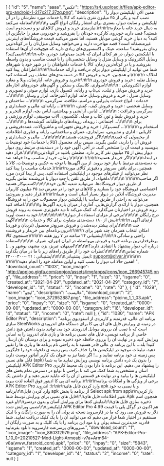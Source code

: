 [
   {
        "id": "5",
        "name": "aaaa",
        "عکس": "https://s4.uupload.ir/files/apk-editor-pro-android-1-217x217_37zq.png",
        "description": "همین الان اپلیکیشن دیوار را نصب کنید و یکی از ۳۵ میلیون نفری باشید که کالا یا خدمات مورد نظرشان را در آن معامله می‌کنند!\r\n\r\nاپلیکیشن و سایت دیوار، بستری برای انتشار رایگان انواع آگهی و نیازمندی خرید و فروش کالاهای نو و دست‌دوم است.\r\n\r\nبه دنبال خرید خانه یا مغازه هستید؟ قصد دارید خودروی کارکرده خودتان را بفروشید و خودرویی صفر را جایگزین آن کنید؟ به دنبال خرید گوشی موبایل هستید، اما تصور می‌کنید قیمت فروشگاه‌های اینترنتی غیرمنصفانه است؟ قصد مهاجرت دارید و می‌خواهید وسایل منزل‌تان را در کوتاه‌ترین زمان بفروشید؟ ساعت، عینک و اکسسوری‌های زیادی دارید که هیچ‌وقت از آن‌ها استفاده نمی‌کنید؟\r\n\r\nبا اپلیکیشن دیوار، در هر کجای ایران که باشید می‌توانید خودرو، خانه، وسایل الکترونیک و وسایل منزل یا وسایل شخصی‌تان را با قیمت مناسب و بدون واسطه بفروشید و یا در کوتاه‌ترین زمان، کالا یا خدمات دلخواهتان را در شهر خود یا شهرهای اطرافتان پیدا کنید.\r\n\r\nشما می توانید از اپلیکیشن دیوار برای دریافت و ارائه خدمات و همچنین، خرید و فروش کالا در دسته‌بندی‌‌های مختلف زیر استفاده کنید:\r\n\r\n    املاک: خرید و فروش خانه، آپارتمان، ویلا و مغازه\r\n\r\n    وسایل نقلیه : خرید و فروش خودروی سواری، کلاسیک و سنگین و آگهی‌های خودروهای اجاره‌ای\r\n\r\n    لوازم الکترونیکی : خرید و فروش موبایل و تبلت، لپ‌تاپ و رایانه، کنسول بازی، لوازم صوتی و تصویری و ...\r\n\r\n    وسایل منزل : خرید و فروش وسایل خانه، لوازم آشپزخانه، ابزار و وسایل ساختمان و ...\r\n\r\n    خدمات : انواع خدمات پذیرایی و مراسم، نظافت، سرگرمی، رایانه‌ای، مالی و حسابداری و ...\r\n\r\n    وسایل شخصی : خرید و فروش کیف، کفش، لباس، آرایشی و بهداشتی، لباس بچه، لوازم التحریر و ...\r\n\r\n    سرگرمی و فراقت : خرید و فروش بلیط و تور، کتاب و مجله، کلکسیون، آلات موسیقی، لوازم ورزشی و ...\r\n\r\n    اجتماعی : رویداد، رویدادهای داوطلبانه، گم‌شده‌ها و ...\r\n\r\n    برای کسب‌وکار : خرید و فروش تجهیزات و ماشین‌آلات، عمده‌فروشی و ...\r\n\r\n    استخدام و کاریابی : اداری و مدیریتی، سرایداری، عمران و ساختمانی، رایانه و فناوری اطلاعات، مالی و حسابداری و ...\r\n\r\n\r\nاگر فروشنده هستید\r\n\r\nاز محصولی که قصد فروش آن را دارید، عکس بگیرید. سپس برای محصول (کالا یا خدمات) خود توضیحات بنویسید و قیمت آن را مشخص کنید. در آخر، آگهی خود را در دسته‌بندی مرتبط روی دیوار قرار دهید.\r\n\r\nدیوار بیش از ۳۵ میلیون نفر کاربر دارد. مطمئن باشید در کوتاه‌ترین زمان، خریدار مناسب پیدا خواهد شد.\r\n\r\n \r\n\r\nاگر خریدار هستید\r\n\r\nدر ابتدا، به دسته‌بندی مرتبط با نیاز خود بروید. از بین آگهی‌ها با توجه به عکس و توضیحات، کالا یا خدمات مناسب را پیدا کنید.\r\n\r\nهمچنین، برای یافتن سریع‌تر و دقیق‌تر کالای مورد نظر می‌توانید از فیلترهای موجود در اپلیکیشن استفاده کنید. پس از پیدا کردن مورد دلخواه، از طریق تلفن یا چتِ دیوار با فروشنده تماس بگیرید.\r\n\r\n \r\n\r\nاگر صاحب کسب‌وکار هستید\r\n\r\nاز طریق دیوار فروشگاه‌ها، می‌توانید شعبه آنلاین خود اختصاصی فروشگاه‌ خود را بسازید و کالاهای نو خود را در معرض دید ۳۵ میلیون کاربران قرار دهید و بفروشید.\r\n\r\nمدیریت فروشگاه آنلاین در دیوار بسیار آسان است و شما می‌توانید به راحتی از طریق سایت یا اپلیکیشن دیوار محصولات خود را به فروشگاه اضافه کنید.\r\n\r\nهمچنین، دیوار با ارائه‌ی گزارش‌هایی، آماری از میزان بازدید آگهی‌ها و روند فروش در اختیارتان می‌گذارد که کمک می‌کند تا دید دقیق‌تری نسبت به روند فروش خود به دست آورید.\r\n\r\n\r\n\r\nبرخی از مزایای استفاده از دیوار:\r\n\r\n    درج رایگان آگهی\r\n\r\n    بیش از ۱۸۰ دسته‌بندی متفاوت برای کالا و خدمات\r\n\r\n    ارتقای آگهی برای بیشتر دیده‌شدن و فروش سریع‌تر محصول (نردبان و فوری)\r\n\r\n    چت درون‌برنامه‌ای بین خریدار و فروشنده\r\n\r\n    امکان انتخاب همزمان چند شهر برای جستجوی کالا\r\n\r\n    پشتیبانی ۲۴ ساعته در ۷ روز هفته\r\n\r\n    راحتی و سادگی استفاده\r\n\r\n    پرطرفدارترین برنامه خرید و فروش بی‌واسطه در ایران (تهران، شیراز، اصفهان، تبریز، یزد، مشهد، بوشهر و ...)\r\n\r\nدرباره اپ دیوار پیشنهاد یا انتقادی دارید؟ نظرات خود را از طریق راه‌های زیر با ما در میان بگذارید:\r\n\r\n\r\nشماره تماس پشتیبانی : ۰۲۱-۴۳۰۰۰۳۰۰\r\n\r\nایمیل پشتیبانی: support@divar.ir\r\n\r\n \r\n\r\nهمین حالا اپ دیوار را نصب کنید و اولین معامله خود را انجام دهید! ",
        "download_count": "1003",
        "icon_image": "http://appjoo.gigfa.com/appjoo/assets/img/apps/icons/icon_266945745.png",
        "file_address": "",
        "price": "0",
        "inpay": "1",
        "size": "0",
        "isgame": "0",
        "created_at": "2021-04-29",
        "updated_at": "2021-04-29",
        "category_id": "7",
        "developer_id": "4",
        "status": "2",
        "income": "0",
        "rate": "0"
      },
      {
        "id": "1029",
        "name": "اپجو",
        "description": "عالیست",
        "download_count": "2",
        "icon_image": "icon_372952887.png",
        "file_address": "picino_1_1_03.apk",
        "price": "0",
        "inpay": "0",
        "size": "0",
        "isgame": "0",
        "created_at": "0000-00-00",
        "updated_at": "0000-00-00",
        "category_id": "16",
        "developer_id": "4",
        "status": "3",
        "income": "0",
        "rate": null
      },
      {
        "id": "1030",
        "name": "APK Editor Pro",
        "description": "برنامه ای عالی، قدرتمند و کاربردی از استودیوی برنامه سازی SteelWorks در زمینه ی ویرایش فایل های ای پی کا برای دستگاه های اندرویدی است که با نصب آن برروی موبایل اندرویدی خود می توانید بدون داشتن هیچ دانش خاصی از برنامه نویسی، فایل های نصبی برنامه ها و بازی های اندروید را به اسانی ویرایش کنید و در نهایت ان را برروی حافظه خود ذخیره نموده و برای دوستان تان ارسال کنید! بله… با این برنامه ی عالی قادر هستید تا به راحتی نام برنامه ها و بازی ها را تغییر دهید، تبلیغات موجود در اپلیکیشن ها را حذف کنید، پس زمینه ی دلخواه خود را جایگزین پس زمینه ی خود برنامه نمایید و …! اگر شما نیز به عنوان یک کاربر آماتور دوست دارید فایل های نصبی (apk) را بدون یک ذره دانش برنامه نویسی ویرایش نمایید ما به شما اپلیکیشن APK Editor Pro را پیشنهاد می دهیم. این برنامه با دارا بودن یک محیط کاربری اسان و مشخص به شما کمک می کند تا براحتی تا توابع در دسترس تمام بخش های اپلیکیشن ها را بیابید و در نهایت هر قسمتی از آن را که مایلید تغییر دهید و از داشتن یک برنامه ای پی کا ادیتور فوق العاده لذت ببرید.\r\n\r\nبرخی از ویژگی ها و امکانات برنامه APK Editor Pro اندروید :\r\n\r\nوارد کردن فایل های apk و یا نصبی به خود برنامه\r\nوارد کردن فایل apk از برنامه با بخش Select apk from app\r\nباز کردن فایل های نصبی برای ویرایش توسط شما\r\nتغییر اطلاعات فایل های Apk همچون اسم و غیره\r\nنمایش کدها برای ویرایش آسان و بدون دردسر\r\nذخیره سازی فایل های نصبی ویرایش شده\r\nاپلیکیشن APK Editor Pro هم اکنون در گوگل پلی با قیمت 4.99 دلار به فروش می رود که ما در فارسروید نسخه ی پولی آن را به صورت رایگان و با لینک مستقیم در اختیار شما قرار می دهیم که می توانید ان را با یک کلیک دریافت نمایید. شما قادرید جدیدترین نسخه پولی و یا مود این برنامه را با یک کلیک و به صورت رایگان از سرورهای پرسرعت فارسروید دانلود بفرمایید.",
        "download_count": "1",
        "icon_image": "icon_880312979.png",
        "file_address": "APK-Editor-Pro-1_10_0+20210527-Mod-Light-Armeabi-v7a+Arm64-v8a(www_farsroid_com).apk",
        "price": "0",
        "inpay": "0",
        "size": "5843",
        "isgame": "1",
        "created_at": "0000-00-00",
        "updated_at": "0000-00-00",
        "category_id": "1",
        "developer_id": "4",
        "status": "2",
        "income": "0",
        "rate": null
      }
]
